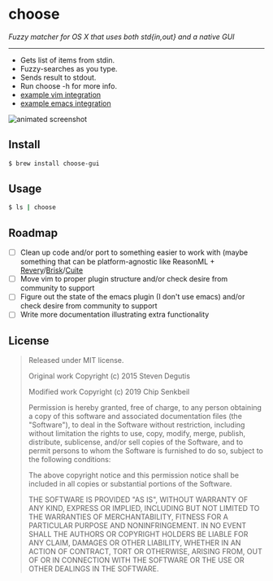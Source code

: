 # choose

*Fuzzy matcher for OS X that uses both std{in,out} and a native GUI*

---

- Gets list of items from stdin.
- Fuzzy-searches as you type.
- Sends result to stdout.
- Run choose -h for more info.
- [example vim integration](./choose.vim)
- [example emacs integration](./choose.el)

![animated screenshot](https://raw.githubusercontent.com/chipsenkbeil/choose/master/sshot/anim.gif)

## Install

~~~bash
$ brew install choose-gui
~~~

## Usage

~~~bash
$ ls | choose
~~~

## Roadmap

- [ ] Clean up code and/or port to something easier to work with (maybe something that can be platform-agnostic like ReasonML + [Revery](https://github.com/revery-ui/revery)/[Brisk](https://github.com/briskml/brisk)/[Cuite](https://github.com/let-def/cuite)
- [ ] Move vim to proper plugin structure and/or check desire from community to support
- [ ] Figure out the state of the emacs plugin (I don't use emacs) and/or check desire from community to support
- [ ] Write more documentation illustrating extra functionality

## License

> Released under MIT license.
>
> Original work Copyright (c) 2015 Steven Degutis
> 
> Modified work Copyright (c) 2019 Chip Senkbeil
>
> Permission is hereby granted, free of charge, to any person obtaining a copy
> of this software and associated documentation files (the "Software"), to deal
> in the Software without restriction, including without limitation the rights
> to use, copy, modify, merge, publish, distribute, sublicense, and/or sell
> copies of the Software, and to permit persons to whom the Software is
> furnished to do so, subject to the following conditions:
>
> The above copyright notice and this permission notice shall be included in
> all copies or substantial portions of the Software.
>
> THE SOFTWARE IS PROVIDED "AS IS", WITHOUT WARRANTY OF ANY KIND, EXPRESS OR
> IMPLIED, INCLUDING BUT NOT LIMITED TO THE WARRANTIES OF MERCHANTABILITY,
> FITNESS FOR A PARTICULAR PURPOSE AND NONINFRINGEMENT. IN NO EVENT SHALL THE
> AUTHORS OR COPYRIGHT HOLDERS BE LIABLE FOR ANY CLAIM, DAMAGES OR OTHER
> LIABILITY, WHETHER IN AN ACTION OF CONTRACT, TORT OR OTHERWISE, ARISING FROM,
> OUT OF OR IN CONNECTION WITH THE SOFTWARE OR THE USE OR OTHER DEALINGS IN
> THE SOFTWARE.
